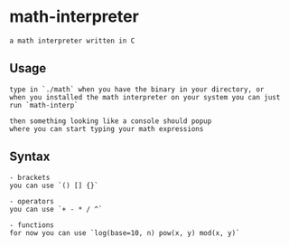 # math-interpreter
    a math interpreter written in C

## Usage
    type in `./math` when you have the binary in your directory, or
    when you installed the math interpreter on your system you can just run `math-interp`

    then something looking like a console should popup
    where you can start typing your math expressions

## Syntax

    - brackets
    you can use `() [] {}`

    - operators
    you can use `+ - * / ^`

    - functions
    for now you can use `log(base=10, n) pow(x, y) mod(x, y)`


